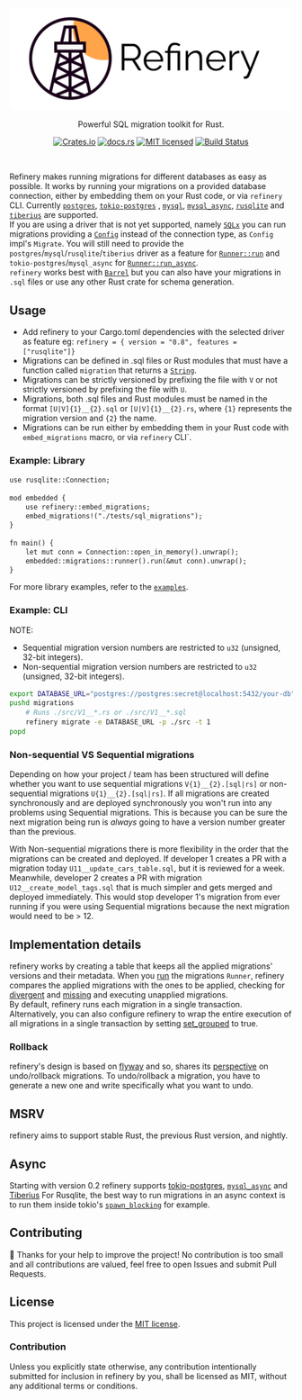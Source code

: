 <div align="center">
    <img src="assets/logo_wide.svg" alt="refinery Logo">

Powerful SQL migration toolkit for Rust.

[![Crates.io][crates-badge]][crates-url]
[![docs.rs][docs-badge]][docs-url]
[![MIT licensed][mit-badge]][mit-url]
[![Build Status][circleci-badge]][circleci-url]

[crates-badge]: https://img.shields.io/crates/v/refinery.svg
[crates-url]: https://crates.io/crates/refinery
[docs-badge]: https://docs.rs/refinery/badge.svg
[docs-url]: https://docs.rs/refinery/
[mit-badge]: https://img.shields.io/badge/license-MIT-blue.svg
[mit-url]: LICENSE
[circleci-badge]: https://img.shields.io/circleci/build/github/rust-db/refinery
[circleci-url]: https://circleci.com/gh/rust-db/refinery/tree/master

</div>
<br/>

Refinery makes running migrations for different databases as easy as possible.
It works by running your migrations on a provided database connection, either by embedding them on your Rust code, or via `refinery` CLI.
Currently [`postgres`](https://crates.io/crates/postgres), [`tokio-postgres`](https://crates.io/crates/tokio-postgres) , [`mysql`](https://crates.io/crates/mysql), [`mysql_async`](https://crates.io/crates/mysql_async), [`rusqlite`](https://crates.io/crates/rusqlite) and [`tiberius`](https://github.com/prisma/tiberius) are supported.\
If you are using a driver that is not yet supported, namely [`SQLx`](https://github.com/launchbadge/sqlx) you can run migrations providing a [`Config`](https://docs.rs/refinery/latest/refinery/config/struct.Config.html) instead of the connection type, as `Config` impl's `Migrate`. You will still need to provide the `postgres`/`mysql`/`rusqlite`/`tiberius` driver as a feature for [`Runner::run`](https://docs.rs/refinery/latest/refinery/struct.Runner.html#method.run) and `tokio-postgres`/`mysql_async` for [`Runner::run_async`](https://docs.rs/refinery/latest/refinery/struct.Runner.html#method.run_async).\
`refinery` works best with [`Barrel`](https://crates.io/crates/barrel) but you can also have your migrations in `.sql` files or use any other Rust crate for schema generation.

## Usage

- Add refinery to your Cargo.toml dependencies with the selected driver as feature eg: `refinery = { version = "0.8", features = ["rusqlite"]}`
- Migrations can be defined in .sql files or Rust modules that must have a function called `migration` that returns a [`String`](https://doc.rust-lang.org/std/string/struct.String.html).
- Migrations can be strictly versioned by prefixing the file with `V` or not strictly versioned by prefixing the file with `U`.
- Migrations, both .sql files and Rust modules must be named in the format `[U|V]{1}__{2}.sql` or `[U|V]{1}__{2}.rs`, where `{1}` represents the migration version and `{2}` the name.
- Migrations can be run either by embedding them in your Rust code with `embed_migrations` macro, or via `refinery` CLI`.

### Example: Library
```rust,no_run
use rusqlite::Connection;

mod embedded {
    use refinery::embed_migrations;
    embed_migrations!("./tests/sql_migrations");
}

fn main() {
    let mut conn = Connection::open_in_memory().unwrap();
    embedded::migrations::runner().run(&mut conn).unwrap();
}
```

For more library examples, refer to the [`examples`](examples).

### Example: CLI

NOTE: 

- Sequential migration version numbers are restricted to `u32` (unsigned, 32-bit integers).
- Non-sequential migration version numbers are restricted to `u32` (unsigned, 32-bit integers).

```bash
export DATABASE_URL="postgres://postgres:secret@localhost:5432/your-db"
pushd migrations
    # Runs ./src/V1__*.rs or ./src/V1__*.sql 
    refinery migrate -e DATABASE_URL -p ./src -t 1
popd
```

### Non-sequential VS Sequential migrations

Depending on how your project / team has been structured will define whether you want to use sequential migrations `V{1}__{2}.[sql|rs]` or non-sequential migrations `U{1}__{2}.[sql|rs]`.
If all migrations are created synchronously and are deployed synchronously you won't run into any problems using Sequential migrations.
This is because you can be sure the next migration being run is _always_ going to have a version number greater than the previous.

With Non-sequential migrations there is more flexibility in the order that the migrations can be created and deployed.
If developer 1 creates a PR with a migration today `U11__update_cars_table.sql`, but it is reviewed for a week.
Meanwhile, developer 2 creates a PR with migration `U12__create_model_tags.sql` that is much simpler and gets merged and deployed immediately.
This would stop developer 1's migration from ever running if you were using Sequential migrations because the next migration would need to be > 12.

## Implementation details

refinery works by creating a table that keeps all the applied migrations' versions and their metadata. When you [run](https://docs.rs/refinery/latest/refinery/struct.Runner.html#method.run) the migrations `Runner`, refinery compares the applied migrations with the ones to be applied, checking for [divergent](https://docs.rs/refinery/latest/refinery/struct.Runner.html#method.set_abort_divergent) and [missing](https://docs.rs/refinery/latest/refinery/struct.Runner.html#method.set_abort_missing) and executing unapplied migrations.\
By default, refinery runs each migration in a single transaction. Alternatively, you can also configure refinery to wrap the entire execution of all migrations in a single transaction by setting [set_grouped](https://docs.rs/refinery/latest/refinery/struct.Runner.html#method.set_grouped) to true.

### Rollback

refinery's design is based on [flyway](https://flywaydb.org/) and so, shares its [perspective](https://flywaydb.org/documentation/command/undo#important-notes) on undo/rollback migrations. To undo/rollback a migration, you have to generate a new one and write specifically what you want to undo.

## MSRV

refinery aims to support stable Rust, the previous Rust version, and nightly.

## Async

Starting with version 0.2 refinery supports [tokio-postgres](https://crates.io/crates/tokio-postgres), [`mysql_async`](https://crates.io/crates/mysql_async)
and [Tiberius](https://github.com/prisma/tiberius)
For Rusqlite, the best way to run migrations in an async context is to run them inside tokio's [`spawn_blocking`](https://docs.rs/tokio/1.10.0/tokio/task/fn.spawn_blocking.html) for example.

## Contributing

:balloon: Thanks for your help to improve the project!
No contribution is too small and all contributions are valued, feel free to open Issues and submit Pull Requests.

## License

This project is licensed under the [MIT license](LICENSE).

### Contribution

Unless you explicitly state otherwise, any contribution intentionally submitted
for inclusion in refinery by you, shall be licensed as MIT, without any additional
terms or conditions.
